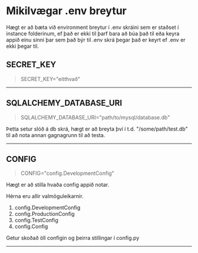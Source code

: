 # Mikilvægar .env breytur
Hægt er að bæta við environment breytur í .env skráini sem er staðset í instance folderinum, ef það er ekki til þarf bara að búa það til eða keyra appið einu sinni þar sem það býr til .env skrá þegar það er keyrt ef .env er ekki þegar til.

## SECRET_KEY
> SECRET_KEY="eitthvað"

---

## SQLALCHEMY_DATABASE_URI
> SQLALCHEMY_DATABASE_URI="path/to/mysql/database.db"

Þetta setur slóð á db skrá, hægt er að breyta því í t.d. "/some/path/test.db" til að nota annan gagnagrunn til að testa.

---

## CONFIG
> CONFIG="config.DevelopmentConfig"

Hægt er að stilla hvaða config appið notar.

Hérna eru allir valmöguleikarnir.
1. config.DevelopmentConfig
2. config.ProductionConfig
3. config.TestConfig
4. config.Config

Getur skoðað öll configin og þeirra stillingar í config.py

---

